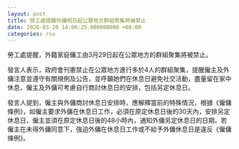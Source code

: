 ```yaml
---
layout: post
title: 勞工處提醒外傭明日起公眾地方群組聚集將被禁止
date: 2020-03-28 14:06:25.000000000 +08:00
categories: rss
---
```


勞工處提醒，外籍家庭傭工由3月29日起在公眾地方的群組聚集將被禁止。
 
發言人表示，政府會刊憲禁止在公眾地方進行多於4人的群組聚集，提醒僱主及外傭注意並遵守有關規例及公告，並呼籲她們在休息日避免社交活動，盡量留在家中休息，僱主及外傭可考慮自行商討休息日的安排，包括另定休息日。

發言人提到，僱主與外傭商討休息日安排時，應解釋當前的特殊情況，根據《僱傭條例》，如僱主要求外傭在休息日工作，必須在原定休息日後的30天內，安排另定休息日，僱主並須在原定休息日後的48小時內，通知外傭另定休息日的日期。若僱主在未得外傭同意下，強迫外傭在休息日工作或不給予外傭休息日是違反《僱傭條例》。
